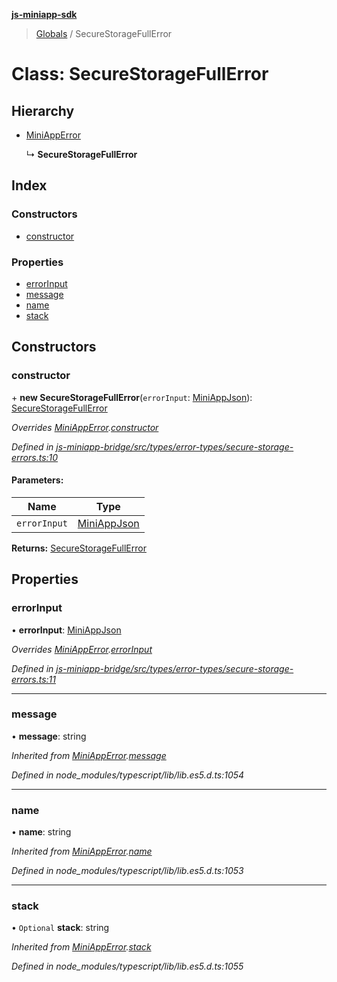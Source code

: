 **[js-miniapp-sdk](../README.md)**

> [Globals](../README.md) / SecureStorageFullError

# Class: SecureStorageFullError

## Hierarchy

* [MiniAppError](miniapperror.md)

  ↳ **SecureStorageFullError**

## Index

### Constructors

* [constructor](securestoragefullerror.md#constructor)

### Properties

* [errorInput](securestoragefullerror.md#errorinput)
* [message](securestoragefullerror.md#message)
* [name](securestoragefullerror.md#name)
* [stack](securestoragefullerror.md#stack)

## Constructors

### constructor

\+ **new SecureStorageFullError**(`errorInput`: [MiniAppJson](../interfaces/miniappjson.md)): [SecureStorageFullError](securestoragefullerror.md)

*Overrides [MiniAppError](miniapperror.md).[constructor](miniapperror.md#constructor)*

*Defined in [js-miniapp-bridge/src/types/error-types/secure-storage-errors.ts:10](https://github.com/rakutentech/js-miniapp/blob/1b5a7fb/js-miniapp-bridge/src/types/error-types/secure-storage-errors.ts#L10)*

#### Parameters:

Name | Type |
------ | ------ |
`errorInput` | [MiniAppJson](../interfaces/miniappjson.md) |

**Returns:** [SecureStorageFullError](securestoragefullerror.md)

## Properties

### errorInput

•  **errorInput**: [MiniAppJson](../interfaces/miniappjson.md)

*Overrides [MiniAppError](miniapperror.md).[errorInput](miniapperror.md#errorinput)*

*Defined in [js-miniapp-bridge/src/types/error-types/secure-storage-errors.ts:11](https://github.com/rakutentech/js-miniapp/blob/1b5a7fb/js-miniapp-bridge/src/types/error-types/secure-storage-errors.ts#L11)*

___

### message

•  **message**: string

*Inherited from [MiniAppError](miniapperror.md).[message](miniapperror.md#message)*

*Defined in node_modules/typescript/lib/lib.es5.d.ts:1054*

___

### name

•  **name**: string

*Inherited from [MiniAppError](miniapperror.md).[name](miniapperror.md#name)*

*Defined in node_modules/typescript/lib/lib.es5.d.ts:1053*

___

### stack

• `Optional` **stack**: string

*Inherited from [MiniAppError](miniapperror.md).[stack](miniapperror.md#stack)*

*Defined in node_modules/typescript/lib/lib.es5.d.ts:1055*
